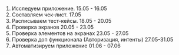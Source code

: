 
1. Исследуем приложение. 15.05 - 16.05 
2. Составляем чек-лист. 17.05
3. Расписываем тест-кейсы. 18.05 - 20.05
1. Проверка экранов 20.05 - 23.05 
2. Проверка элементов на экранах 23.05 - 27.05
3. Проверка доп функционала (Авторизация, интенты) 27.05-31.05
4. Автоматизируем приложение 01.06 - 07.06  
